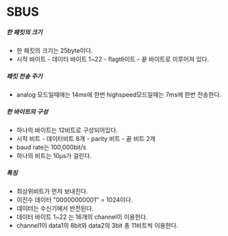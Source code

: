 # SBUS

##### 한 패킷의 크기
- 한 패킷의 크기는 25byte이다.
- 시작 바이트 - 데이터 바이트 1~22 - flag바이트 - 끝 바이트로 이루어져 있다.
##### 패킷 전송 주기
- analog 모드일때에는 14ms에 한번 highspeed모드일때는 7ms에 한번 전송한다.
##### 한 바이트의 구성
- 하나의 바이트는 12비트로 구성되어있다.
- 시작 비트 - 데이터비트 8개 - parity 비트 - 끝 비트 2개
- baud rate는 100,000bit/s
- 하나의 비트는 10μs가 걸린다.
##### 특징
- 최상위비트가 먼저 보내진다.
- 이진수 데이터 "00000000001" = 1024이다.
- 데이터는 수신기에서 반전된다.
- 데이터 바이트 1~22 는 16개의 channel이 이용한다.
- channel1이 data1의 8bit와 data2의 3bit 총 11비트씩 이용한다.
